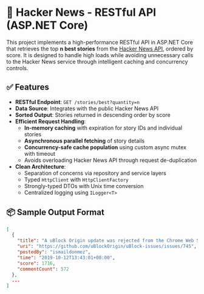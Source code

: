 # 🚀 Hacker News - RESTful API (ASP.NET Core)

This project implements a high-performance RESTful API in ASP.NET Core that retrieves the top **n best stories** from the [Hacker News API](https://github.com/HackerNews/API), ordered by score. It is designed to handle high loads while avoiding unnecessary calls to the Hacker News service through intelligent caching and concurrency controls.

## ✅ Features

- **RESTful Endpoint**: `GET /stories/best?quantity=n`
- **Data Source**: Integrates with the public Hacker News API
- **Sorted Output**: Stories returned in descending order by score
- **Efficient Request Handling**:
  - **In-memory caching** with expiration for story IDs and individual stories
  - **Asynchronous parallel fetching** of story details
  - **Concurrency-safe cache population** using custom async mutex with timeout
  - Avoids overloading Hacker News API through request de-duplication
- **Clean Architecture**:
  - Separation of concerns via repository and service layers
  - Typed `HttpClient` with `HttpClientFactory`
  - Strongly-typed DTOs with Unix time conversion
  - Centralized logging using `ILogger<T>`

## 📦 Sample Output Format

```json
[
  {
    "title": "A uBlock Origin update was rejected from the Chrome Web Store",
    "uri": "https://github.com/uBlockOrigin/uBlock-issues/issues/745",
    "postedBy": "ismaildonmez",
    "time": "2019-10-12T13:43:01+00:00",
    "score": 1716,
    "commentCount": 572
  },
  ...
]
